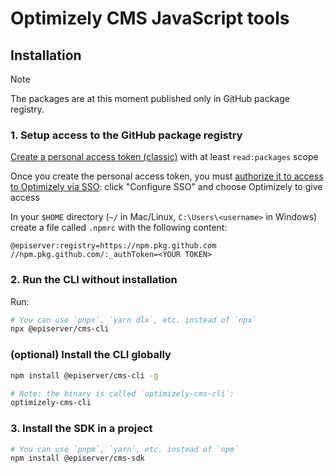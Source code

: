 # Optimizely CMS JavaScript tools

## Installation

> [!NOTE]
> The packages are at this moment published only in GitHub package registry.

### 1. Setup access to the GitHub package registry

[Create a personal access token (classic)](https://docs.github.com/en/authentication/keeping-your-account-and-data-secure/managing-your-personal-access-tokens#creating-a-personal-access-token-classic) with at least `read:packages` scope

Once you create the personal access token, you must [authorize it to access to Optimizely via SSO](https://docs.github.com/en/enterprise-cloud@latest/authentication/authenticating-with-saml-single-sign-on/authorizing-a-personal-access-token-for-use-with-saml-single-sign-on): click "Configure SSO" and choose Optimizely to give access

In your `$HOME` directory (`~/` in Mac/Linux, `C:\Users\<username>` in Windows) create a file called `.npmrc` with the following content:

```
@episerver:registry=https://npm.pkg.github.com
//npm.pkg.github.com/:_authToken=<YOUR TOKEN>
```

### 2. Run the CLI without installation

Run:

```sh
# You can use `pnpx`, `yarn dlx`, etc. instead of `npx`
npx @episerver/cms-cli
```

### (optional) Install the CLI globally

```sh
npm install @episerver/cms-cli -g

# Note: the binary is called `optimizely-cms-cli`:
optimizely-cms-cli
```

### 3. Install the SDK in a project

```sh
# You can use `pnpm`, `yarn`, etc. instead of `npm`
npm install @episerver/cms-sdk
```
